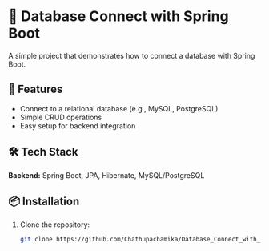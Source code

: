 # 🌟 Database Connect with Spring Boot

A simple project that demonstrates how to connect a database with Spring Boot.

## 🚀 Features

- Connect to a relational database (e.g., MySQL, PostgreSQL)
- Simple CRUD operations
- Easy setup for backend integration

## 🛠 Tech Stack

**Backend:** Spring Boot, JPA, Hibernate, MySQL/PostgreSQL

## 📦 Installation

1. Clone the repository:
   ```bash
   git clone https://github.com/Chathupachamika/Database_Connect_with_SpringBoot.git
